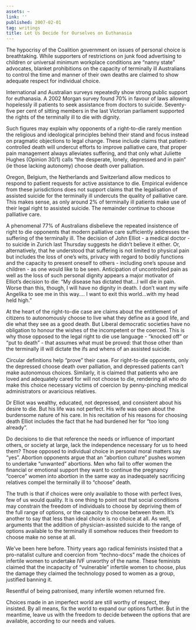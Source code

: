 ```yaml
---
assets: ~
link: ''
published: 2007-02-01
tag: writings
title: Let Us Decide for Ourselves on Euthanasia
---
```

The hypocrisy of the Coalition government on issues of personal choice
is breathtaking. While supporters of restrictions on junk food
advertising to children or universal minimum workplace conditions are
“nanny state” advocates, blanket prohibitions on the capacity of
terminally ill Australians to control the time and manner of their own
deaths are claimed to show adequate respect for individual choice.

International and Australian surveys repeatedly show strong public
support for euthanasia. A 2002 Morgan survey found 70% in favour of laws
allowing hopelessly ill patients to seek assistance from doctors to
suicide. Seventy-five per cent of sitting members in the last Victorian
parliament supported the rights of the terminally ill to die with
dignity.

Such figures may explain why opponents of a right-to-die rarely mention
the religious and ideological principles behind their stand and focus
instead on pragmatic objections to legal change. These include claims
that patient-controlled death will undercut efforts to improve
palliative care, that proper pain management always alleviates
suffering, and that only what Juliette Hughes (Opinion 30/1) calls “the
desperate, lonely, depressed and in pain” (ie those lacking autonomy)
choose death over palliation.

Oregon, Belgium, the Netherlands and Switzerland allow medicos to
respond to patient requests for active assistance to die. Empirical
evidence from these jurisdictions does not support claims that the
legalisation of assisted suicide for the terminally ill undercuts the
quality of palliative care. This makes sense, as only around 2% of
terminally ill patients make use of their legal right to assisted
suicide. The remainder continue to choose palliative care.

A phenomenal 77% of Australians disbelieve the repeated insistence of
right to die opponents that modern palliative care sufficiently
addresses the suffering of the terminally ill. The decision of John
Elliot - a medical doctor - to suicide in Zurich last Thursday suggests
he didn’t believe it either. Or, alternatively, that he understood that
suffering is not limited to physical pain but includes the loss of one’s
wits, privacy with regard to bodily functions and the capacity to
present oneself to others - including one’s spouse and children - as one
would like to be seen. Anticipation of uncontrolled pain as well as the
loss of such personal dignity appears a major motivator of Elliot’s
decision to die: “My disease has dictated that…I will die in pain. Worse
than this, though, I will have no dignity in death. I don’t want my wife
Angelika to see me in this way…. I want to exit this world…with my head
held high.”

At the heart of the right-to-die case are claims about the entitlement
of citizens to autonomously choose to live what they define as a good
life, and die what they see as a good death. But Liberal democratic
societies have no obligation to honour the wishes of the incompetent or
the coerced. This is why those opposed to the legal right to die use
language - “knocked off” or “put to death” - that assumes what must be
proved: that those other than the terminally ill will dictate the ifs
and whens of an assisted suicide.

Circular definitions help “prove” their case. For right-to-die
opponents, only the depressed choose death over palliation, and
depressed patients can’t make autonomous choices. Similarly, it is
claimed that patients who are loved and adequately cared for will not
choose to die, rendering all who do make this choice necessary victims
of coercion by penny-pinching medical administrators or avaricious
relatives.

Dr Elliot was wealthy, educated, not depressed, and consistent about his
desire to die. But his life was not perfect. His wife was open about the
burdensome nature of his care. In his recitation of his reasons for
choosing death Elliot includes the fact that he had burdened her for
“too long already”.

Do decisions to die that reference the needs or influence of important
others, or society at large, lack the independence necessary for us to
heed them? Those opposed to individual choice in personal moral matters
say “yes”. Abortion opponents argue that an “abortion culture” pushes
women to undertake “unwanted” abortions. Men who fail to offer women the
financial or emotional support they want to continue the pregnancy
“coerce” women into abortion in the same way as inadequately sacrificing
relatives compel the terminally ill to “choose” death.

The truth is that if choices were only available to those with perfect
lives, few of us would quality. It is one thing to point out that social
conditions may constrain the freedom of individuals to choose by
depriving them of the full range of options, or the capacity to choose
between them. It’s another to say that less than ideal choice is no
choice at all. As well, arguments that the addition of
physician-assisted suicide to the range of options available to the
terminally ill somehow reduces their freedom to choose make no sense at
all.

We’ve been here before. Thirty years ago radical feminists insisted that
a pro-natalist culture and coercion from “techno-docs” made the choices
of infertile women to undertake IVF unworthy of the name. These
feminists claimed that the incapacity of “vulnerable” infertile women to
choose, plus the damage they claimed the technology posed to women as a
group, justified banning it.

Resentful of being patronised, many infertile women returned fire.

Choices made in an imperfect world are still worthy of respect, they
insisted. By all means, fix the world to expand our options further. But
in the meantime, leave us with the freedom to decide between the options
that are available, according to our needs and values.